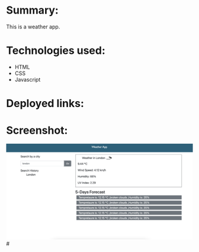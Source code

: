 # Summary:
This is a weather app. 

# Technologies used:
- HTML
- CSS
- Javascript

# Deployed links:


 

 # Screenshot:

![Screenshot of Day-Planner](assets/capture.png)#
